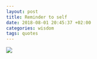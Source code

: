 ```yaml
---
layout: post
title: Reminder to self
date: 2018-08-01 20:45:37 +02:00
categories: wisdom
tags: quotes
---
```


<img src="https://www.azquotes.com/picture-quotes/quote-investigate-what-is-and-not-what-pleases-johann-wolfgang-von-goethe-65-62-66.jpg">
